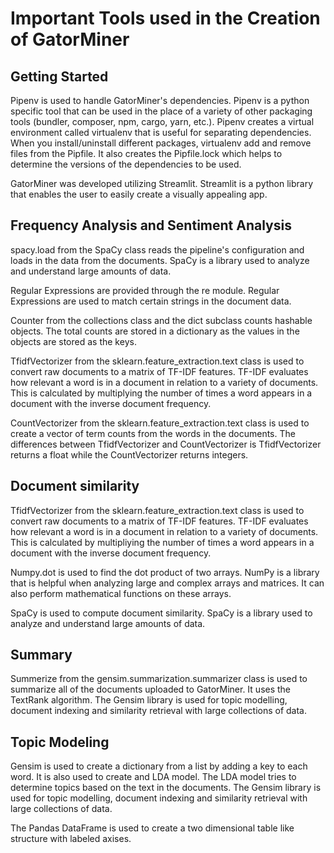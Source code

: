 # Important Tools used in the Creation of GatorMiner

## Getting Started

Pipenv is used to handle GatorMiner's dependencies. Pipenv is a python specific tool that can be used in the place of a variety of other packaging tools (bundler, composer, npm, cargo, yarn, etc.). Pipenv creates a virtual environment called virtualenv that is useful for separating dependencies. When you install/uninstall different packages, virtualenv add and remove files from the Pipfile. It also creates the Pipfile.lock which helps to determine the versions of the dependencies to be used.

GatorMiner was developed utilizing Streamlit. Streamlit is a python library that enables the user to easily create a visually appealing app.

## Frequency Analysis and Sentiment Analysis

spacy.load from the SpaCy class reads the pipeline's configuration and loads in the data from the documents. SpaCy is a library used to analyze and understand large amounts of data.

Regular Expressions are provided through the re module. Regular Expressions are used to match certain strings in the document data.

Counter from the collections class and the dict subclass counts hashable objects. The total counts are stored in a dictionary as the values in the objects are stored as the keys.  

TfidfVectorizer from the sklearn.feature_extraction.text class is used to convert raw documents to a matrix of TF-IDF features. TF-IDF evaluates how relevant a word is in a document in relation to a variety of documents. This is calculated by multiplying the number of times a word appears in a document with the inverse document frequency.

CountVectorizer from the sklearn.feature_extraction.text class is used to create a vector of term counts from the words in the documents. The differences between TfidfVectorizer and CountVectorizer is TfidfVectorizer returns a float while the CountVectorizer returns integers.

## Document similarity

TfidfVectorizer from the sklearn.feature_extraction.text class is used to convert raw documents to a matrix of TF-IDF features. TF-IDF evaluates how relevant a word is in a document in relation to a variety of documents. This is calculated by multipliying the number of times a word appears in a document with the inverse document frequency.

Numpy.dot is used to find the dot product of two arrays. NumPy is a library that is helpful when analyzing large and complex arrays and matrices. It can also perform mathematical functions on these arrays.

SpaCy is used to compute document similarity. SpaCy is a library used to analyze and understand large amounts of data.

## Summary

Summerize from the gensim.summarization.summarizer class is used to summarize all of the documents uploaded to GatorMiner. It uses the TextRank algorithm. The Gensim library is used for topic modelling, document indexing and similarity retrieval with large collections of data.

## Topic Modeling

Gensim is used to create a dictionary from a list by adding a key to each word. It is also used to create and LDA model. The LDA model tries to determine topics based on the text in the documents. The Gensim library is used for topic modelling, document indexing and similarity retrieval with large collections of data.

The Pandas DataFrame is used to create a two dimensional table like structure with labeled axises.  
